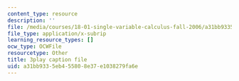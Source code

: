 ```yaml
---
content_type: resource
description: ''
file: /media/courses/18-01-single-variable-calculus-fall-2006/a31bb9335eb455808e37e1038279fa6e_Pd2xP5zDsRw.vtt
file_type: application/x-subrip
learning_resource_types: []
ocw_type: OCWFile
resourcetype: Other
title: 3play caption file
uid: a31bb933-5eb4-5580-8e37-e1038279fa6e
---
```

